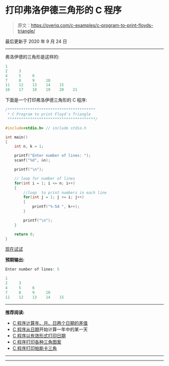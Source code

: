# 打印弗洛伊德三角形的 C 程序

> 原文：<https://overiq.com/c-examples/c-program-to-print-floyds-triangle/>

最后更新于 2020 年 9 月 24 日

* * *

弗洛伊德的三角形是这样的:

```c
1     
2     3     
4     5     6     
7     8     9     10    
11    12    13    14    15    
16    17    18    19    20    21

```

下面是一个打印弗洛伊德三角形的 C 程序:

```c
/***************************************
 * C Program to print Floyd's Triangle
 ***************************************/

#include<stdio.h> // include stdio.h

int main() 
{
    int n, k = 1;

    printf("Enter number of lines: ");
    scanf("%d", &n);

    printf("\n");       

    // loop for number of lines    
    for(int i = 1; i <= n; i++)
    {
        //loop  to print numbers in each line
        for(int j = 1; j <= i; j++)
        {            
            printf("%-5d ", k++);            
        }

        printf("\n");
    }  

    return 0;
}

```

[现在试试](https://overiq.com/c-online-compiler/JPl/)

**预期输出:**

```c
Enter number of lines: 5

1     
2     3     
4     5     6     
7     8     9     10    
11    12    13    14    15

```

* * *

**推荐阅读:**

*   [C 程序计算年、月、日两个日期的差值](/c-examples/c-program-to-calculate-the-difference-of-two-dates-in-years-months-and-days/)
*   [C 程序从日期](/c-examples/c-program-to-calculate-the-day-of-year-from-the-date/)开始计算一年中的某一天
*   [C 程序以有效形式打印日期](/c-examples/c-program-to-print-the-date-in-legal-form/)
*   [C 程序打印各种三角图案](/c-examples/c-program-to-print-various-triangular-patterns/)
*   [C 程序打印帕斯卡三角](/c-examples/c-program-to-print-pascal-triangle/)

* * *

* * *